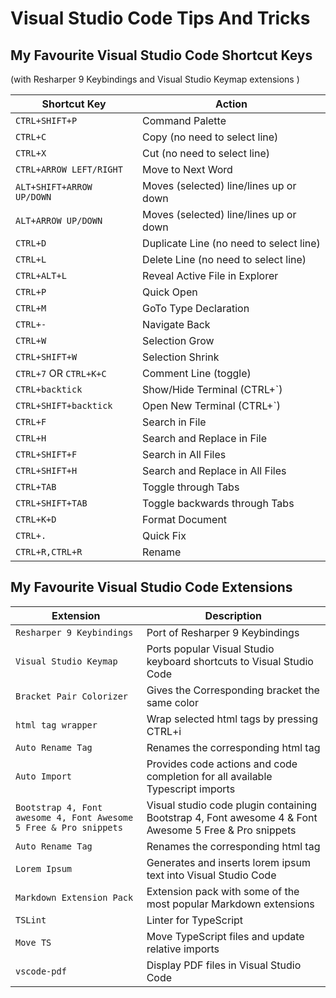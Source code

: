 # Visual Studio Code Tips And Tricks

## My Favourite Visual Studio Code Shortcut Keys

(with Resharper 9 Keybindings and Visual Studio Keymap extensions )

| Shortcut Key                 | Action                                         |
|------------------------------|------------------------------------------------|
| `CTRL+SHIFT+P`               | Command Palette
| `CTRL+C`                     | Copy (no need to select line)
| `CTRL+X`                     | Cut (no need to select line)
| `CTRL+ARROW LEFT/RIGHT`      | Move to Next Word
| `ALT+SHIFT+ARROW UP/DOWN`    | Moves (selected) line/lines up or down
| `ALT+ARROW UP/DOWN`          | Moves (selected) line/lines up or down
| `CTRL+D`                     | Duplicate Line (no need to select line)
| `CTRL+L`                     | Delete Line (no need to select line)
| `CTRL+ALT+L`                 | Reveal Active File in Explorer
| `CTRL+P`                     | Quick Open
| `CTRL+M`                     | GoTo Type Declaration
| `CTRL+-`                     | Navigate Back
| `CTRL+W`                     | Selection Grow
| `CTRL+SHIFT+W`               | Selection Shrink
| `CTRL+7` OR `CTRL+K+C`       | Comment Line (toggle)
| `CTRL+backtick`              | Show/Hide Terminal (CTRL+`)
| `CTRL+SHIFT+backtick`        | Open New Terminal (CTRL+`)
| `CTRL+F`                     | Search in File
| `CTRL+H`                     | Search and Replace in File
| `CTRL+SHIFT+F`               | Search in All Files
| `CTRL+SHIFT+H`               | Search and Replace in All Files
| `CTRL+TAB`                   | Toggle through Tabs
| `CTRL+SHIFT+TAB`             | Toggle backwards through Tabs
| `CTRL+K+D`                   | Format Document
| `CTRL+.`                     | Quick Fix
| `CTRL+R,CTRL+R`              | Rename  

## My Favourite Visual Studio Code Extensions

| Extension                    | Description                                    |
|------------------------------|------------------------------------------------|
| `Resharper 9 Keybindings`    | Port of Resharper 9 Keybindings
| `Visual Studio Keymap`       | Ports popular Visual Studio keyboard shortcuts to Visual Studio Code
| `Bracket Pair Colorizer`     | Gives the Corresponding bracket the same color
| `html tag wrapper`           | Wrap selected html tags by pressing CTRL+i
| `Auto Rename Tag`            | Renames the corresponding html tag
| `Auto Import`                | Provides code actions and code completion for all available Typescript imports
| `Bootstrap 4, Font awesome 4, Font Awesome 5 Free & Pro snippets`                | Visual studio code plugin containing Bootstrap 4, Font awesome 4 & Font Awesome 5 Free & Pro snippets
| `Auto Rename Tag`            | Renames the corresponding html tag
| `Lorem Ipsum`                | Generates and inserts lorem ipsum text into Visual Studio Code
| `Markdown Extension Pack`    | Extension pack with some of the most popular Markdown extensions
| `TSLint`                     | Linter for TypeScript
| `Move TS`                    | Move TypeScript files and update relative imports
| `vscode-pdf`                 | Display PDF files in Visual Studio Code


